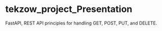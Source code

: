 # tekzow_project_Presentation
FastAPI, REST API principles for handling GET, POST, PUT, and DELETE.
